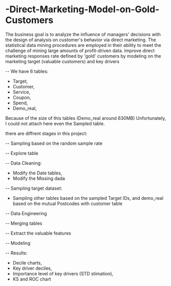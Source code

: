 # -Direct-Marketing-Model-on-Gold-Customers

The business goal is to analyze the influence of managers' decisions with the design of analysis on customer's behavior via direct marketing. 
The statistical data mining procedures are employed in their ability to meet the challenge of mining large amounts of profit-driven data. 
Improve direct marketing responses rate defined by 'gold' customers by modeling on the marketing target (valuable customers) and key drivers

-- We have 6 tables:
  - Target,
  - Customer,
  - Service,
  - Coupon,
  - Spend,
  - Demo_real,

  Because of the size of this tables (Demo_real around 630MB) Unfortunately, I could not attach here even the Sampled table.

there are diffrent stages in this project:

-- Sampling based on the random sample rate
  
-- Explore table
  
-- Data Cleaning:
  - Modify the Date tables,
  - Modify the Missing dada
    
-- Sampling target dataset:
  - Sampling other tables based on the sampled Target IDs, and demo_real based on the mutual Postcodes with customer table
 
-- Data Engineering
  
-- Merging tables
  
-- Extract the valuable features
  
-- Modeling
  
-- Results:
  - Decile charts,
  - Key driver deciles,
  - Importance level of key drivers (STD stimation),
  - KS and ROC chart
    
    
